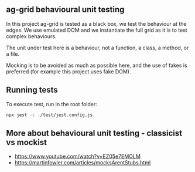 ## ag-grid behavioural unit testing

In this project ag-grid is tested as a black box, we test the behaviour at the edges.
We use emulated DOM and we instantiate the full grid as it is to test complex behaviours.

The unit under test here is a behaviour, not a function, a class, a method, or a file.

Mocking is to be avoided as much as possible here, and the use of fakes is preferred (for example this project uses fake DOM).

## Running tests

To execute test, run in the root folder:

```sh
npx jest -c ./test/jest.config.js
```

## More about behavioural unit testing - classicist vs mockist

-   https://www.youtube.com/watch?v=EZ05e7EMOLM
-   https://martinfowler.com/articles/mocksArentStubs.html
